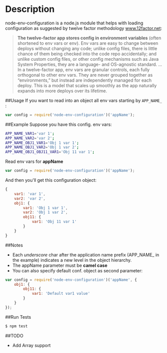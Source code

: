 Description
===========
node-env-configuration is a node.js module that helps with loading configuration as suggested by twelve factor methodology www.12factor.net:

> **The twelve-factor app stores config in environment variables** (often shortened to env vars or env). Env vars are easy to change between deploys without changing any code; unlike config files, there is little chance of them being checked into the code repo accidentally; and unlike custom config files, or other config mechanisms such as Java System Properties, they are a language- and OS-agnostic standard.
…
In a twelve-factor app, env vars are granular controls, each fully orthogonal to other env vars. They are never grouped together as “environments,” but instead are independently managed for each deploy. This is a model that scales up smoothly as the app naturally expands into more deploys over its lifetime.

##Usage
If you want to read into an object all env vars starting by `APP_NAME_` :
```javascript
var config = require('node-env-configuration')('appName');
```
##Example
Suppose you have this config. env vars:
```bash
APP_NAME_VAR1='var 1';
APP_NAME_VAR2='var 2';
APP_NAME_OBJ1_VAR1='Obj 1 var 1';
APP_NAME_OBJ1_VAR2='Obj 1 var 2';
APP_NAME_OBJ1_OBJ11_VAR1='Obj 11 var 1';
```
Read env vars for **appName**
```javascript
var config = require('node-env-configuration')('appName');
```
And then you'll get this configuration object:
```javascript
{
    var1: 'var 1',
    var2: 'var 2',
    obj1: {
        var1: 'Obj 1 var 1',
        var2: 'Obj 1 var 2',
        obj11: {
            var1: 'Obj 11 var 1'
        }
    }
}
```
##Notes
* Each *underscore* char after the application name prefix (APP_NAME_ in the example) indicates a new level in the object hierarchy.
* The appName parameter must be **camel case** 
* You can also specify default conf. object as second parameter:
```javascript
var config = require('node-env-configuration')('appName', {
    obj1: {
        obj11: {
            var1: 'Default var1 value'
        }
    }
});
```

##Run Tests

```bash
$ npm test
```

##TODO
* Add Array support